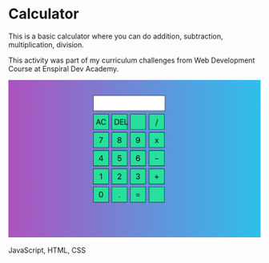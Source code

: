 # Calculator

This is a basic calculator where you can do addition, subtraction, multiplication, division.

This activity was part of my curriculum challenges from Web Development Course at Enspiral Dev Academy.


 ![calculator](mycalculator.png)
 
 
 JavaScript, HTML, CSS

